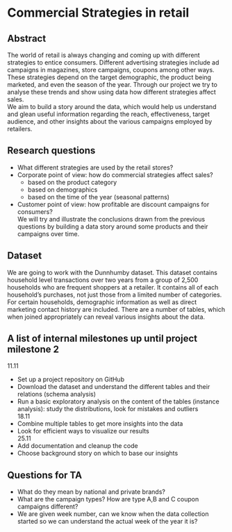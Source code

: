 # Commercial Strategies in retail

## Abstract
The world of retail is always changing and coming up with different strategies to entice consumers. Different advertising strategies include ad campaigns in magazines, store campaigns, coupons among other ways. These strategies depend on the target demographic, the product being marketed, and even the season of the year. Through our project we try to analyse these trends and show using data how different strategies affect sales. \
We aim to build a story around the data, which would help us understand and glean useful information regarding the reach, effectiveness, target audience, and other insights about the various campaigns employed by retailers.  

## Research questions
- What different strategies are used by the retail stores?
- Corporate point of view: how do commercial strategies affect sales?
    - based on the product category
    - based on demographics
    - based on the time of the year (seasonal patterns)
- Customer point of view:  how profitable are discount campaigns for consumers? \
We will try and illustrate the conclusions drawn from the previous questions by building a data story around some products and their campaigns over time.

## Dataset
We are going to work with the Dunnhumby dataset. This dataset contains  household level transactions over two years from a group of 2,500 households who are frequent shoppers at  a retailer. It contains all of each household’s purchases, not just those from a limited number of categories. For certain households, demographic information as well as direct marketing contact history are included. There are a number of tables, which when joined appropriately can reveal various insights about the data.

## A list of internal milestones up until project milestone 2
11.11
- Set up a project repository on GitHub
- Download the dataset and understand the different tables and their relations (schema analysis)
- Run a basic exploratory analysis on the content of the tables (instance analysis): study the distributions, look for mistakes and outliers \
18.11
- Combine multiple tables to get more insights into the data
- Look for efficient ways to visualize our results \
25.11
- Add documentation and cleanup the code
- Choose background story on which to base our insights

## Questions for TA
- What do they mean by national and private brands?
- What are the campaign types? How are type A,B and C coupon campaigns different?
- We are given week number, can we know when the data collection started so we can understand the actual week of the year it is?
